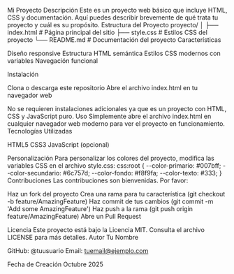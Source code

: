 Mi Proyecto
Descripción
Este es un proyecto web básico que incluye HTML, CSS y documentación. Aquí puedes describir brevemente de qué trata tu proyecto y cuál es su propósito.
Estructura del Proyecto
proyecto/
│
├── index.html          # Página principal del sitio
├── style.css           # Estilos CSS del proyecto
└── README.md           # Documentación del proyecto
Características

Diseño responsive
Estructura HTML semántica
Estilos CSS modernos con variables
Navegación funcional

Instalación

Clona o descarga este repositorio
Abre el archivo index.html en tu navegador web

No se requieren instalaciones adicionales ya que es un proyecto con HTML, CSS y JavaScript puro.
Uso
Simplemente abre el archivo index.html en cualquier navegador web moderno para ver el proyecto en funcionamiento.
Tecnologías Utilizadas

HTML5
CSS3
JavaScript (opcional)

Personalización
Para personalizar los colores del proyecto, modifica las variables CSS en el archivo style.css:
css:root {
    --color-primario: #007bff;
    --color-secundario: #6c757d;
    --color-fondo: #f8f9fa;
    --color-texto: #333;
}
Contribuciones
Las contribuciones son bienvenidas. Por favor:

Haz un fork del proyecto
Crea una rama para tu característica (git checkout -b feature/AmazingFeature)
Haz commit de tus cambios (git commit -m 'Add some AmazingFeature')
Haz push a la rama (git push origin feature/AmazingFeature)
Abre un Pull Request

Licencia
Este proyecto está bajo la Licencia MIT. Consulta el archivo LICENSE para más detalles.
Autor
Tu Nombre

GitHub: @tuusuario
Email: tuemail@ejemplo.com

Fecha de Creación
Octubre 2025